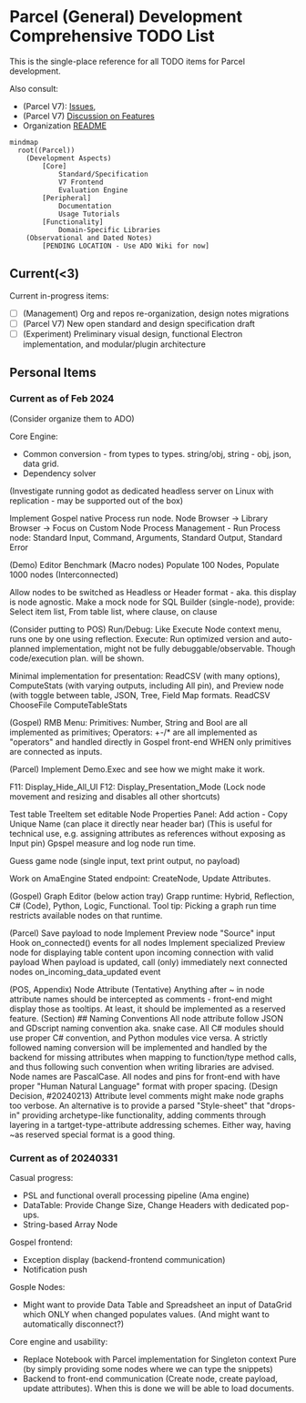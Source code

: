 # Parcel (General) Development Comprehensive TODO List

<!-- Migrate this to ADO! -->

This is the single-place reference for all TODO items for Parcel development.

Also consult: 

* (Parcel V7): [Issues](https://github.com/Charles-Zhang-Parcel/ParcelV7/issues), 
* (Parcel V7) [Discussion on Features](https://github.com/Charles-Zhang-Parcel/ParcelV7/discussions/categories/ideas)
* Organization [README](https://github.com/Charles-Zhang-Parcel/.github/blob/main/profile/README.md)

```mermaid
mindmap
  root((Parcel))
    (Development Aspects)
        [Core]
            Standard/Specification
            V7 Frontend
            Evaluation Engine
        [Peripheral]
            Documentation
            Usage Tutorials
        [Functionality]
            Domain-Specific Libraries
    (Observational and Dated Notes)
        [PENDING LOCATION - Use ADO Wiki for now]
```

## Current(<3)

Current in-progress items:

- [ ] (Management) Org and repos re-organization, design notes migrations
- [ ] (Parcel V7) New open standard and design specification draft
- [ ] (Experiment) Preliminary visual design, functional Electron implementation, and modular/plugin architecture

## Personal Items

### Current as of Feb 2024

(Consider organize them to ADO)

Core Engine: 
* Common conversion - from types to types. string/obj, string - obj, json, data grid.
* Dependency solver

(Investigate running godot as dedicated headless server on Linux with replication - may be supported out of the box)

Implement Gospel native Process run node.
Node Browser -> Library Browser -> Focus on Custom Node
Process Management - Run Process node: Standard Input, Command, Arguments, Standard Output, Standard Error

(Demo) Editor Benchmark
(Macro nodes) Populate 100 Nodes, Populate 1000 nodes (Interconnected)

Allow nodes to be switched as Headless or Header format - aka. this display is node agnostic.
Make a mock node for SQL Builder (single-node), provide: Select item list, From table list, where clause, on clause

(Consider putting to POS) Run/Debug: Like Execute Node context menu, runs one by one using reflection.
Execute: Run optimized version and auto-planned implementation, might not be fully debuggable/observable. Though code/execution plan. will be shown.

Minimal implementation for presentation: ReadCSV (with many options), ComputeStats (with varying outputs, including All pin), and Preview node (with toggle between table, JSON, Tree, Field Map formats.
ReadCSV
ChooseFile
ComputeTableStats

(Gospel) RMB Menu:
Primitives: Number, String and Bool are all implemented as primitives; 
Operators: +-/* are all implemented as "operators" and handled directly in Gospel front-end WHEN only primitives are connected as inputs.

(Parcel) Implement Demo.Exec and see how we might make it work.

F11: Display_Hide_All_UI
F12: Display_Presentation_Mode (Lock node movement and resizing and disables all other shortcuts)

Test table TreeItem set editable
Node Properties Panel: Add action - Copy Unique Name (can place it directly near header bar) (This is useful for technical use, e.g. assigning attributes as references without exposing as Input pin)
Gpspel measure and log node run time.

Guess game node (single input, text print output, no payload)

Work on AmaEngine
Stated endpoint: CreateNode, Update Attributes.

(Gospel) Graph Editor (below action tray)
Grapp runtime: Hybrid, Reflection,  C# (Code), Python, Logic, Functional.
Tool tip: Picking a graph run time restricts available nodes on that runtime.

(Parcel)
Save payload to node
Implement Preview node "Source" input
Hook on_connected() events for all nodes
Implement specialized Preview node for displaying table content upon incoming connection with valid payload
When payload is updated, call (only) immediately next connected nodes on_incoming_data_updated event

(POS, Appendix) Node Attribute
(Tentative) Anything after ~ in node attribute names should be intercepted as comments - front-end might display those as tooltips. At least, it should be implemented as a reserved feature.
(Section) ## Naming Conventions
All node attribute follow JSON and GDscript naming convention aka. snake case. All C# modules should use proper C# convention, and Python modules vice versa. A strictly followed naming conversion will be implemented and handled by the backend for missing attributes when mapping to function/type method calls, and thus following such convention when writing libraries are advised. Node names are PascalCase.
All nodes and pins for front-end with have proper "Human Natural Language" format with proper spacing.
(Design Decision, #20240213) Attribute level comments might make node graphs too verbose. An alternative is to provide a parsed "Style-sheet" that "drops-in" providing archetype-like functionality, adding comments through layering in a tartget-type-attribute addressing schemes. Either way, having ~as reserved special format is a good thing.

### Current as of 20240331

Casual progress:
* PSL and functional overall processing pipeline (Ama engine)
* DataTable: Provide Change Size, Change Headers with dedicated pop-ups.
* String-based Array Node

Gospel frontend:
* Exception display (backend-frontend communication)
* Notification push

Gosple Nodes:
* Might want to provide Data Table and Spreadsheet an input of DataGrid which ONLY when changed populates values. (And might want to automatically disconnect?)

Core engine and usability:
* Replace Notebook with Parcel implementation for Singleton context Pure (by simply providing some nodes where we can type the snippets)
* Backend to front-end communication (Create node, create payload, update attributes). When this is done we will be able to load documents.